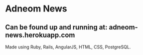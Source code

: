 # Adneom News

## Can be found up and running at: adneom-news.herokuapp.com

Made using Ruby, Rails, AngularJS, HTML, CSS, PostgreSQL.
